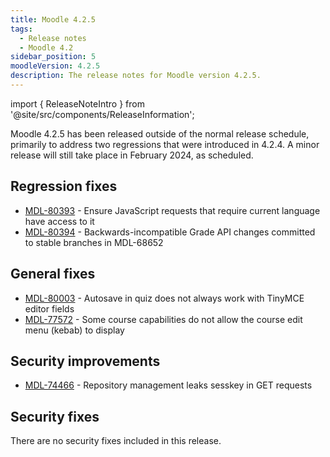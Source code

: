 ```yaml
---
title: Moodle 4.2.5
tags:
  - Release notes
  - Moodle 4.2
sidebar_position: 5
moodleVersion: 4.2.5
description: The release notes for Moodle version 4.2.5.
---
```


import { ReleaseNoteIntro } from '@site/src/components/ReleaseInformation';

<ReleaseNoteIntro releaseName={frontMatter.moodleVersion} />

Moodle 4.2.5 has been released outside of the normal release schedule, primarily to address two regressions that were introduced in 4.2.4. A minor release will still take place in February 2024, as scheduled.

## Regression fixes
<!-- cspell:disable -->
- [MDL-80393](https://tracker.moodle.org/browse/MDL-80393) - Ensure JavaScript requests that require current language have access to it
- [MDL-80394](https://tracker.moodle.org/browse/MDL-80394) - Backwards-incompatible Grade API changes committed to stable branches in MDL-68652
<!-- cspell:enable -->

## General fixes
<!-- cspell:disable -->
- [MDL-80003](https://tracker.moodle.org/browse/MDL-80003) - Autosave in quiz does not always work with TinyMCE editor fields
- [MDL-77572](https://tracker.moodle.org/browse/MDL-77572) - Some course capabilities do not allow the course edit menu (kebab) to display
<!-- cspell:enable -->

## Security improvements
<!-- cspell:disable -->
- [MDL-74466](https://tracker.moodle.org/browse/MDL-74466) - Repository management leaks sesskey in GET requests
<!-- cspell:enable -->

## Security fixes

There are no security fixes included in this release.
